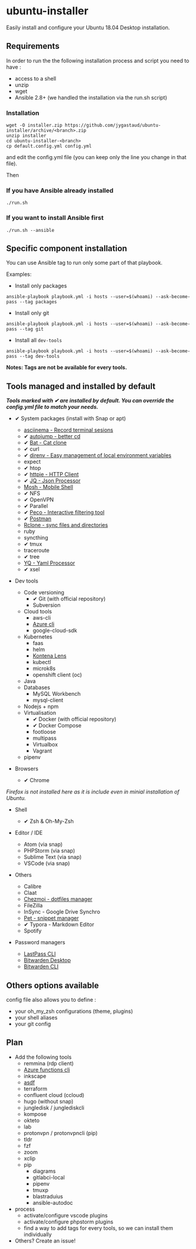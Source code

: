 # ubuntu-installer

Easily install and configure your Ubuntu 18.04 Desktop installation.

## Requirements

In order to run the the following installation process and script you need to have :

* access to a shell
* unzip
* wget
* Ansible 2.8+ (we handled the installation via the run.sh script)

### Installation

```
wget -O installer.zip https://github.com/jygastaud/ubuntu-installer/archive/<branch>.zip
unzip installer
cd ubuntu-installer-<branch>
cp default.config.yml config.yml
```

and edit the config.yml file (you can keep only the line you change in that file).

Then

### If you have Ansible already installed

```
./run.sh
```

### If you want to install Ansible first

```
./run.sh --ansible
```

## Specific component installation

You can use Ansible tag to run only some part of that playbook.

Examples:

* Install only packages

```
ansible-playbook playbook.yml -i hosts --user=$(whoami) --ask-become-pass --tag packages
```

* Install only git

```
ansible-playbook playbook.yml -i hosts --user=$(whoami) --ask-become-pass --tag git
```

* Install all `dev-tools`

```
ansible-playbook playbook.yml -i hosts --user=$(whoami) --ask-become-pass --tag dev-tools
```

**Notes: Tags are not be available for every tools.** 

## Tools managed and installed by default

***Tools marked with ✔ are installed by default. You can override the config.yml file to match your needs.***

* ✔ System packages (install with Snap or apt)
    * [asciinema - Record terminal sesions](https://asciinema.org/)
    * ✔ [autojump - better cd](https://github.com/wting/autojump)
    * ✔ [Bat - Cat clone](https://github.com/sharkdp/bat)
    * ✔ curl
    * ✔ [direnv - Easy management of local environment variables](https://direnv.net/)
    * expect
    * ✔ htop
    * ✔ [httpie - HTTP Client](https://github.com/jakubroztocil/httpie)
    * ✔ [JQ - Json Processor](https://github.com/stedolan/jq)
    * [Mosh - Mobile Shell](https://mosh.org/)
    * ✔ NFS
    * ✔ OpenVPN
    * ✔ Parallel
    * ✔ [Peco - Interactive filtering tool](https://github.com/peco/peco)
    * ✔ [Postman](https://www.getpostman.com/)
    * [Rclone - sync files and directories](https://rclone.org/)
    * ruby
    * syncthing
    * ✔ tmux
    * traceroute
    * ✔ tree
    * [YQ - Yaml Processor](https://github.com/mikefarah/yq)
    * ✔ xsel

* Dev tools
  * Code versioning
    * ✔ Git (with official repository)
    * Subversion
  * Cloud tools
    * aws-cli
    * [Azure cli](https://docs.microsoft.com/fr-fr/cli/azure/install-azure-cli-apt?view=azure-cli-latest)
    * google-cloud-sdk
  * Kubernetes
    * faas
    * helm
    * [Kontena Lens](https://k8slens.dev/)
    * kubectl
    * microk8s
    * openshift client (oc)
  * Java
  * Databases
    * MySQL Workbench
    * mysql-client
  * Nodejs + npm
  * Virtualisation
    * ✔ Docker (with official repository)
    * ✔ Docker Compose
    * footloose
    * multipass
    * Virtualbox
    * Vagrant
  * pipenv
* Browsers
  * ✔ Chrome

*Firefox is not installed here as it is include even in minial installation of Ubuntu.*

* Shell
  * ✔ Zsh & Oh-My-Zsh

* Editor / IDE
  * Atom (via snap)
  * PHPStorm (via snap)
  * Sublime Text (via snap)
  * VSCode (via snap)

* Others
  * Calibre
  * Claat
  * [Chezmoi - dotfiles manager](https://github.com/twpayne/chezmoi)
  * FileZilla
  * InSync - Google Drive Synchro
  * [Pet - snippet manager](https://github.com/knqyf263/pet)
  * ✔ Typora - Markdown Editor
  * Spotify

* Password managers
  * [LastPass CLI](https://www.lastpass.com)
  * [Bitwarden Desktop](https://bitwarden.com/)
  * [Bitwarden CLI](https://bitwarden.com/help/article/cli/)

## Others options available

config file also allows you to define :

* your oh_my_zsh configurations (theme, plugins)
* your shell aliases
* your git config

## Plan

* Add the following tools
  * remmina (rdp client)
  * [Azure functions cli](https://docs.microsoft.com/fr-fr/azure/azure-functions/functions-run-local?tabs=linux%2Ccsharp%2Cbash#v2)
  * inkscape
  * [asdf](https://asdf-vm.com/)
  * terraform
  * confluent cloud (ccloud)
  * hugo (without snap)
  * jungledisk / junglediskcli
  * kompose
  * okteto
  * lab
  * protonvpn / protonvpncli (pip)
  * tldr
  * fzf
  * zoom
  * xclip
  * pip
    * diagrams
    * gitlabci-local
    * pipenv
    * tmuxp
    * blastraduius
    * ansible-autodoc
* process
  * activate/configure vscode plugins
  * activate/configure phpstorm plugins
  * find a way to add tags for every tools, so we can install them individually
* Others? Create an issue!
